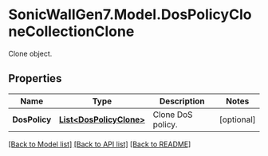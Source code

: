 # SonicWallGen7.Model.DosPolicyCloneCollectionClone
Clone object.

## Properties

Name | Type | Description | Notes
------------ | ------------- | ------------- | -------------
**DosPolicy** | [**List&lt;DosPolicyClone&gt;**](DosPolicyClone.md) | Clone DoS policy. | [optional] 

[[Back to Model list]](../README.md#documentation-for-models) [[Back to API list]](../README.md#documentation-for-api-endpoints) [[Back to README]](../README.md)

